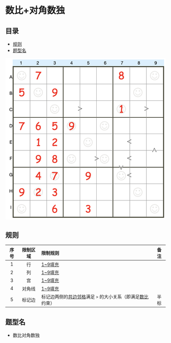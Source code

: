 # 数比+对角数独
<!-- START doctoc generated TOC please keep comment here to allow auto update -->
<!-- DON'T EDIT THIS SECTION, INSTEAD RE-RUN doctoc TO UPDATE -->
## 目录

- [规则](#%E8%A7%84%E5%88%99)
- [题型名](#%E9%A2%98%E5%9E%8B%E5%90%8D)

<!-- END doctoc generated TOC please keep comment here to allow auto update -->

![题](../../../images/sudoku/数比+对角数独.png)

## 规则

| 序号  | 限制区域 | 限制规则                                | 备注  |
|:---:|:----:|:------------------------------------|:---:|
|  1  |  行   | [1~9填充]                             |     |
|  2  |  列   | [1~9填充]                             |     |
|  3  |  宫   | [1~9填充]                             |     |
|  4  | 对角线  | [1~9填充]                             |     |
|  5  | 标记边  | 标记边两侧的[共边邻格]满足 `>` 的大小关系（即满足[数比]约束） | 半标  |

## 题型名

- 数比对角数独

[1~9填充]: ../../../rules/rules.md#1to9填充

[共边邻格]: ../../../rules/rules.md#共边邻格

[数比]: ../../../rules/rules.md#数比
